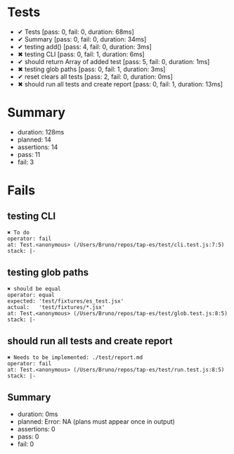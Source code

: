 # Tests

- ✔ Tests [pass: 0, fail: 0, duration: 68ms]
- ✔ Summary [pass: 0, fail: 0, duration: 34ms]
- ✔ testing add() [pass: 4, fail: 0, duration: 3ms]
- ✖ testing CLI [pass: 0, fail: 1, duration: 6ms]
- ✔ should return Array of added test [pass: 5, fail: 0, duration: 1ms]
- ✖ testing glob paths [pass: 0, fail: 1, duration: 3ms]
- ✔ reset clears all tests [pass: 2, fail: 0, duration: 0ms]
- ✖ should run all tests and create report [pass: 0, fail: 1, duration: 13ms]

# Summary

- duration: 128ms
- planned: 14
- assertions: 14
- pass: 11
- fail: 3

# Fails

## testing CLI

    ✖ To do
    operator: fail
    at: Test.<anonymous> (/Users/Bruno/repos/tap-es/test/cli.test.js:7:5)
    stack: |-

## testing glob paths

    ✖ should be equal
    operator: equal
    expected: 'test/fixtures/es_test.jsx'
    actual:   'test/fixtures/*.jsx'
    at: Test.<anonymous> (/Users/Bruno/repos/tap-es/test/glob.test.js:8:5)
    stack: |-

## should run all tests and create report

    ✖ Needs to be implemented: ./test/report.md
    operator: fail
    at: Test.<anonymous> (/Users/Bruno/repos/tap-es/test/run.test.js:8:5)
    stack: |-

## Summary

- duration: 0ms
- planned: Error: NA (plans must appear once in output)
- assertions: 0
- pass: 0
- fail: 0

